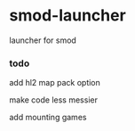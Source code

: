 # smod-launcher
launcher for smod
### todo
add hl2 map pack option

make code less messier

add mounting games
